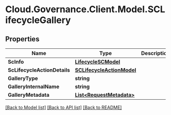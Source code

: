 # Cloud.Governance.Client.Model.SCLifecycleGallery
## Properties

Name | Type | Description | Notes
------------ | ------------- | ------------- | -------------
**ScInfo** | [**LifecycleSCModel**](LifecycleSCModel.md) |  | [optional] 
**ScLifecycleActionDetails** | [**SCLifecycleActionModel**](SCLifecycleActionModel.md) |  | [optional] 
**GalleryType** | **string** |  | [optional] 
**GalleryInternalName** | **string** |  | [optional] 
**GalleryMetadata** | [**List&lt;RequestMetadata&gt;**](RequestMetadata.md) |  | [optional] 

[[Back to Model list]](../README.md#documentation-for-models) [[Back to API list]](../README.md#documentation-for-api-endpoints) [[Back to README]](../README.md)

